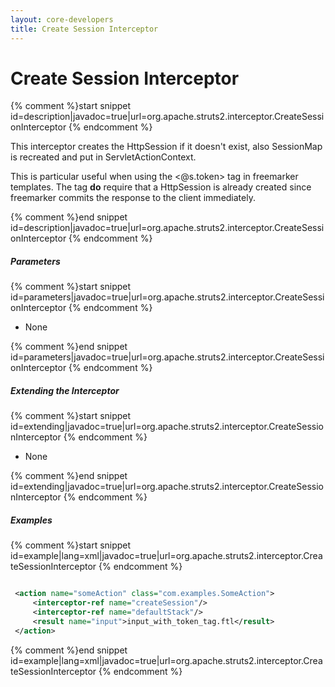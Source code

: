```yaml
---
layout: core-developers
title: Create Session Interceptor
---
```


# Create Session Interceptor



{% comment %}start snippet id=description|javadoc=true|url=org.apache.struts2.interceptor.CreateSessionInterceptor {% endcomment %}
<p>
 <p>
 This interceptor creates the HttpSession if it doesn't exist, also SessionMap is recreated and put in ServletActionContext.
 </p>

 <p>
 This is particular useful when using the <@s.token> tag in freemarker templates.
 The tag <b>do</b> require that a HttpSession is already created since freemarker commits
 the response to the client immediately.
 </p>
</p>
{% comment %}end snippet id=description|javadoc=true|url=org.apache.struts2.interceptor.CreateSessionInterceptor {% endcomment %}

##### Parameters



{% comment %}start snippet id=parameters|javadoc=true|url=org.apache.struts2.interceptor.CreateSessionInterceptor {% endcomment %}
<p>
 <ul>
 <li>None</li>
 </ul>

</p>
{% comment %}end snippet id=parameters|javadoc=true|url=org.apache.struts2.interceptor.CreateSessionInterceptor {% endcomment %}

##### Extending the Interceptor



{% comment %}start snippet id=extending|javadoc=true|url=org.apache.struts2.interceptor.CreateSessionInterceptor {% endcomment %}
<p>
 <ul>
  <li>None</li>
 </ul>

</p>
{% comment %}end snippet id=extending|javadoc=true|url=org.apache.struts2.interceptor.CreateSessionInterceptor {% endcomment %}

##### Examples



{% comment %}start snippet id=example|lang=xml|javadoc=true|url=org.apache.struts2.interceptor.CreateSessionInterceptor {% endcomment %}

```xml

 <action name="someAction" class="com.examples.SomeAction">
     <interceptor-ref name="createSession"/>
     <interceptor-ref name="defaultStack"/>
     <result name="input">input_with_token_tag.ftl</result>
 </action>


```

{% comment %}end snippet id=example|lang=xml|javadoc=true|url=org.apache.struts2.interceptor.CreateSessionInterceptor {% endcomment %}
